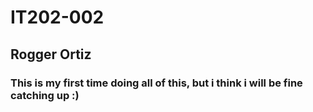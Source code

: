 # IT202-002
## Rogger Ortiz
### This is my first time doing all of this, but i think i will be fine catching up :)